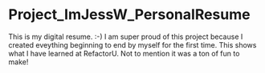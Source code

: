 Project_ImJessW_PersonalResume
==============================

This is my digital resume. :-)
I am super proud of this project because I created eveything beginning to end by myself for the first time. This shows what I have learned at RefactorU. Not to mention it was a ton of fun to make!
